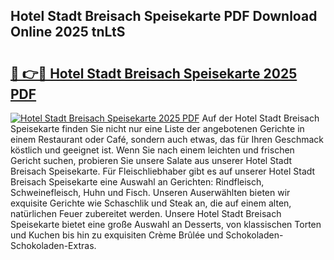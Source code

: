 ## Hotel Stadt Breisach Speisekarte PDF Download Online 2025 tnLtS

# <h2><a href="http://gc75n1v.nevu.top/?p=Hotel+Stadt+Breisach+Speisekarte">🔗 👉🔴 Hotel Stadt Breisach Speisekarte 2025 PDF</a></h2>

[![Hotel Stadt Breisach Speisekarte 2025 PDF](https://i.imgur.com/dBaPXMq.png)](http://gc75n1v.nevu.top/?p=Hotel+Stadt+Breisach+Speisekarte)
Auf der Hotel Stadt Breisach Speisekarte finden Sie nicht nur eine Liste der angebotenen Gerichte in einem Restaurant oder Café, sondern auch etwas, das für Ihren Geschmack köstlich und geeignet ist. Wenn Sie nach einem leichten und frischen Gericht suchen, probieren Sie unsere Salate aus unserer Hotel Stadt Breisach Speisekarte. Für Fleischliebhaber gibt es auf unserer Hotel Stadt Breisach Speisekarte eine Auswahl an Gerichten: Rindfleisch, Schweinefleisch, Huhn und Fisch. Unseren Auserwählten bieten wir exquisite Gerichte wie Schaschlik und Steak an, die auf einem alten, natürlichen Feuer zubereitet werden. Unsere Hotel Stadt Breisach Speisekarte bietet eine große Auswahl an Desserts, von klassischen Torten und Kuchen bis hin zu exquisiten Crème Brûlée und Schokoladen-Schokoladen-Extras.
